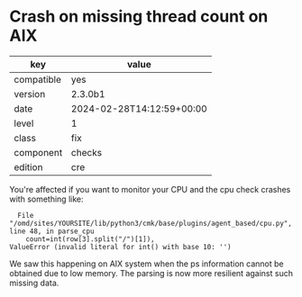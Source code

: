 [//]: # (werk v2)
# Crash on missing thread count on AIX

key        | value
---------- | ---
compatible | yes
version    | 2.3.0b1
date       | 2024-02-28T14:12:59+00:00
level      | 1
class      | fix
component  | checks
edition    | cre

You're affected if you want to monitor your CPU and the cpu check crashes with something like:
```
  File "/omd/sites/YOURSITE/lib/python3/cmk/base/plugins/agent_based/cpu.py", line 48, in parse_cpu
    count=int(row[3].split("/")[1]),
ValueError (invalid literal for int() with base 10: '')
```

We saw this happening on AIX system when the ps information cannot be obtained due to low memory.
The parsing is now more resilient against such missing data.